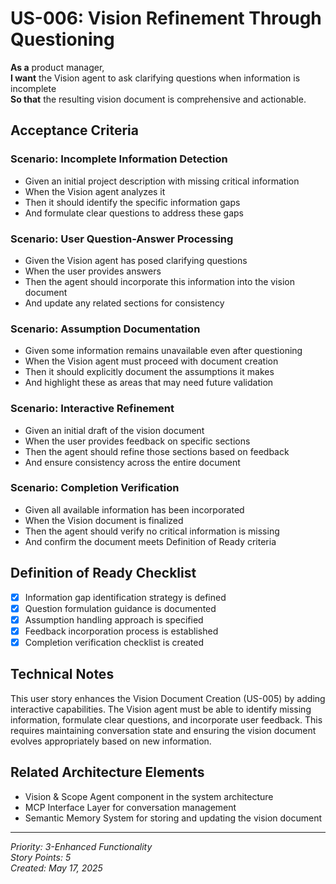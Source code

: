 # US-006: Vision Refinement Through Questioning

**As a** product manager,  
**I want** the Vision agent to ask clarifying questions when information is incomplete  
**So that** the resulting vision document is comprehensive and actionable.

## Acceptance Criteria

### Scenario: Incomplete Information Detection
- Given an initial project description with missing critical information
- When the Vision agent analyzes it
- Then it should identify the specific information gaps
- And formulate clear questions to address these gaps

### Scenario: User Question-Answer Processing
- Given the Vision agent has posed clarifying questions
- When the user provides answers
- Then the agent should incorporate this information into the vision document
- And update any related sections for consistency

### Scenario: Assumption Documentation
- Given some information remains unavailable even after questioning
- When the Vision agent must proceed with document creation
- Then it should explicitly document the assumptions it makes
- And highlight these as areas that may need future validation

### Scenario: Interactive Refinement
- Given an initial draft of the vision document
- When the user provides feedback on specific sections
- Then the agent should refine those sections based on feedback
- And ensure consistency across the entire document

### Scenario: Completion Verification
- Given all available information has been incorporated
- When the Vision document is finalized
- Then the agent should verify no critical information is missing
- And confirm the document meets Definition of Ready criteria

## Definition of Ready Checklist

- [x] Information gap identification strategy is defined
- [x] Question formulation guidance is documented
- [x] Assumption handling approach is specified
- [x] Feedback incorporation process is established
- [x] Completion verification checklist is created

## Technical Notes

This user story enhances the Vision Document Creation (US-005) by adding interactive capabilities. The Vision agent must be able to identify missing information, formulate clear questions, and incorporate user feedback. This requires maintaining conversation state and ensuring the vision document evolves appropriately based on new information.

## Related Architecture Elements

- Vision & Scope Agent component in the system architecture
- MCP Interface Layer for conversation management
- Semantic Memory System for storing and updating the vision document

---

*Priority: 3-Enhanced Functionality*  
*Story Points: 5*  
*Created: May 17, 2025*